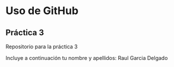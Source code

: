 # Uso de GitHub
## Práctica 3
Repositorio para la práctica 3

Incluye a continuación tu nombre y apellidos:
Raul Garcia Delgado
